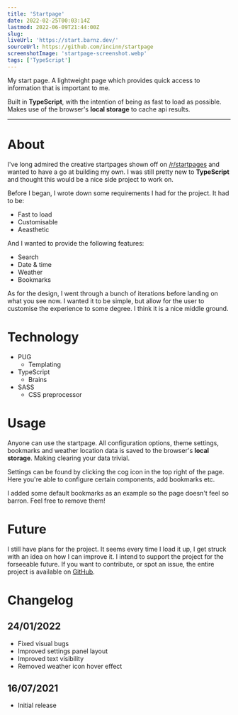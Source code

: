 ```yaml
---
title: 'Startpage'
date: 2022-02-25T00:03:14Z
lastmod: 2022-06-09T21:44:00Z
slug:
liveUrl: 'https://start.barnz.dev/'
sourceUrl: https://github.com/incinn/startpage
screenshotImage: 'startpage-screenshot.webp'
tags: ['TypeScript']
---
```


My start page. A lightweight page which provides quick access to information that is important to me.

Built in **TypeScript**, with the intention of being as fast to load as possible. Makes use of the browser's **local storage** to cache api results.

<!--more-->

---

# About

I've long admired the creative startpages shown off on [/r/startpages](https://old.reddit.com/r/startpages/) and wanted to have a go at building my own. I was still pretty new to **TypeScript** and thought this would be a nice side project to work on.

Before I began, I wrote down some requirements I had for the project. It had to be:

- Fast to load
- Customisable 
- Aeasthetic

And I wanted to provide the following features:
- Search
- Date & time
- Weather
- Bookmarks

As for the design, I went through a bunch of iterations before landing on what you see now. I wanted it to be simple, but allow for the user to customise the experience to some degree. I think it is a nice middle ground.

# Technology

- PUG
  - Templating
- TypeScript
  - Brains
- SASS
  - CSS preprocessor

# Usage

Anyone can use the startpage. All configuration options, theme settings, bookmarks and weather location data is saved to the browser's **local storage**. Making clearing your data trivial.

Settings can be found by clicking the cog icon in the top right of the page. Here you're able to configure certain components, add bookmarks etc.

I added some default bookmarks as an example so the page doesn't feel so barron. Feel free to remove them!

# Future

I still have plans for the project. It seems every time I load it up, I get struck with an idea on how I can improve it. I intend to support the project for the forseeable future. If you want to contribute, or spot an issue, the entire project is available on [GitHub](https://github.com/incinn/startpage).

# Changelog

## 24/01/2022
  - Fixed visual bugs
  - Improved settings panel layout
  - Improved text visibility
  - Removed weather icon hover effect

## 16/07/2021
  - Initial release

